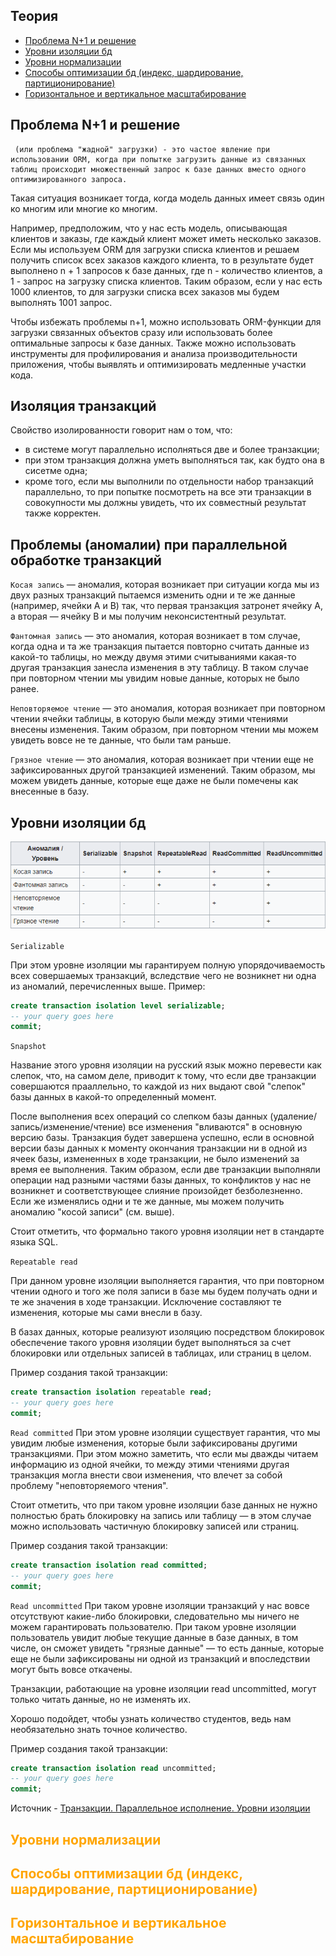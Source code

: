 ## Теория
- [Проблема N+1 и решение](#проблема-n1-и-решение)
- [Уровни изоляции бд](#уровни-изоляции-бд)
- [Уровни нормализации](#уровни-нормализации)
- [Способы оптимизации бд (индекс, шардирование, партиционирование)](#способы-оптимизации-бд-индекс-шардирование-партиционирование)
- [Горизонтальное и вертикальное масштабирование](#горизонтальное-и-вертикальное-масштабирование)

## Проблема N+1 и решение
     (или проблема "жадной" загрузки) - это частое явление при использовании ORM, когда при попытке загрузить данные из связанных таблиц происходит множественный запрос к базе данных вместо одного оптимизированного запроса.

Такая ситуация возникает тогда, когда модель данных имеет связь один ко многим или многие ко многим.

Например, предположим, что у нас есть модель, описывающая клиентов и заказы, где каждый клиент может иметь несколько заказов. Если мы используем ORM для загрузки списка клиентов и решаем получить список всех заказов каждого клиента, то в результате будет выполнено n + 1 запросов к базе данных, где n - количество клиентов, а 1 - запрос на загрузку списка клиентов. Таким образом, если у нас есть 1000 клиентов, то для загрузки списка всех заказов мы будем выполнять 1001 запрос.

Чтобы избежать проблемы n+1, можно использовать ORM-функции для загрузки связанных объектов сразу или использовать более оптимальные запросы к базе данных. Также можно использовать инструменты для профилирования и анализа производительности приложения, чтобы выявлять и оптимизировать медленные участки кода.


## Изоляция транзакций
Свойство изолированности говорит нам о том, что:
- в системе могут параллельно исполняться две и более транзакции;
- при этом транзакция должна уметь выполняться так, как будто она в сисетме одна;
- кроме того, если мы выполнили по отдельности набор транзакций параллельно, то при попытке посмотреть на все эти транзакции в совокупности мы должны увидеть, что их совместный результат также корректен.

## Проблемы (аномалии) при параллельной обработке транзакций
`Косая запись`  — аномалия, которая возникает при ситуации когда мы из двух разных транзакций пытаемся изменить одни и те же данные (например, ячейки А и В) так, что первая транзакция затронет ячейку A, а вторая — ячейку В и мы получим неконсистентный результат.

`Фантомная запись` — это аномалия, которая возникает в том случае, когда одна и та же транзакция пытается повторно считать данные из какой-то таблицы, но между двумя этими считываниями какая-то другая транзакция занесла изменения в эту таблицу. В таком случае при повторном чтении мы увидим новые данные, которых не было ранее.

`Неповторяемое чтение` — это аномалия, которая возникает при повторном чтении ячейки таблицы, в которую были между этими чтениями внесены изменения. Таким образом, при повторном чтении мы можем увидеть вовсе не те данные, что были там раньше.

`Грязное чтение` — это аномалия, которая возникает при чтении еще не зафиксированных другой транзакцией изменений. Таким образом, мы можем увидеть данные, которые еще даже не были помечены как внесенные в базу.


## Уровни изоляции бд
![alt text](image-3.png)

`Serializable` 

При этом уровне изоляции мы гарантируем полную упорядочиваемость всех совершаемых транзакций, вследствие чего не возникнет ни одна из аномалий, перечисленных выше. Пример:
```sql
create transaction isolation level serializable;
-- your query goes here
commit;
```

`Snapshot` 

Название этого уровня изоляции на русский язык можно перевести как слепок, что, на самом деле, приводит к тому, что если две транзакции совершаются прааллельно, то каждой из них выдают свой "слепок" базы данных в какой-то определенный момент.

После выполнения всех операций со слепком базы данных (удаление/запись/изменение/чтение) все изменения "вливаются" в основную версию базы. Транзакция будет завершена успешно, если в основной версии базы данных к моменту окончания транзакции ни в одной из ячеек базы, измененных в ходе транзакции, не было изменений за время ее выполнения. Таким образом, если две транзакции выполняли операции над разными частями базы данных, то конфликтов у нас не возникнет и соответствующее слияние произойдет безболезненно. Если же изменялись одни и те же данные, мы можем получить аномалию "косой записи" (см. выше).

Стоит отметить, что формально такого уровня изоляции нет в стандарте языка SQL.

`Repeatable read`

При данном уровне изоляции выполняется гарантия, что при повторном чтении одного и того же поля записи в базе мы будем получать одни и те же значения в ходе транзакции. Исключение составляют те изменения, которые мы сами внесли в базу.

В базах данных, которые реализуют изоляцию посредством блокировок обеспечение такого уровня изоляции будет выполняться за счет блокировки или отдельных записей в таблицах, или страниц в целом.

Пример создания такой транзакции:
```sql
create transaction isolation repeatable read;
-- your query goes here
commit;
```

`Read committed`
При этом уровне изоляции существует гарантия, что мы увидим любые изменения, которые были зафиксированы другими транзакциями. При этом можно заметить, что если мы дважды читаем информацию из одной ячейки, то между этими чтениями другая транзакция могла внести свои изменения, что влечет за собой проблему "неповторяемого чтения".

Стоит отметить, что при таком уровне изоляции базе данных не нужно полностью брать блокировку на запись или таблицу — в этом случае можно использовать частичную блокировку записей или страниц.

Пример создания такой транзакции:
```sql
create transaction isolation read committed;
-- your query goes here
commit;
```

`Read uncommitted`
При таком уровне изоляции транзакций у нас вовсе отсутствуют какие-либо блокировки, следовательно мы ничего не можем гарантировать пользователю. При таком уровне изоляции пользователь увидит любые текущие данные в базе данных, в том числе, он сможет увидеть "грязные данные" — то есть данные, которые еще не были зафиксированы ни одной из транзакций и впоследствии могут быть вовсе откачены.

Транзакции, работающие на уровне изоляции read uncommitted, могут только читать данные, но не изменять их.

Хорошо подойдет, чтобы узнать количество студентов, ведь нам необязательно знать точное количество.

Пример создания такой транзакции:
```sql
create transaction isolation read uncommitted;
-- your query goes here
commit;
```

Источник - [Транзакции. Параллельное исполнение. Уровни изоляции](https://neerc.ifmo.ru/wiki/index.php?title=%D0%A2%D1%80%D0%B0%D0%BD%D0%B7%D0%B0%D0%BA%D1%86%D0%B8%D0%B8._%D0%9F%D0%B0%D1%80%D0%B0%D0%BB%D0%BB%D0%B5%D0%BB%D1%8C%D0%BD%D0%BE%D0%B5_%D0%B8%D1%81%D0%BF%D0%BE%D0%BB%D0%BD%D0%B5%D0%BD%D0%B8%D0%B5._%D0%A3%D1%80%D0%BE%D0%B2%D0%BD%D0%B8_%D0%B8%D0%B7%D0%BE%D0%BB%D1%8F%D1%86%D0%B8%D0%B8#.D0.A3.D1.80.D0.BE.D0.B2.D0.BD.D0.B8_.D0.B8.D0.B7.D0.BE.D0.BB.D1.8F.D1.86.D0.B8.D0.B8_.D1.82.D1.80.D0.B0.D0.BD.D0.B7.D0.B0.D0.BA.D1.86.D0.B8.D0.B9)

## <span style="color: orange">Уровни нормализации



## <span style="color: orange">Способы оптимизации бд (индекс, шардирование, партиционирование)



## <span style="color: orange">Горизонтальное и вертикальное масштабирование
